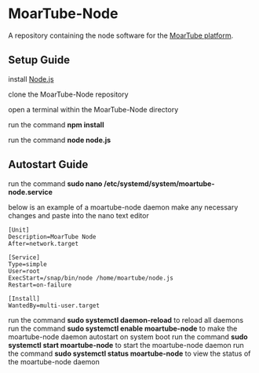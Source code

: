 # MoarTube-Node
A repository containing the node software for the [MoarTube platform](http://www.moartube.com).

## Setup Guide
install [Node.js](https://nodejs.org/)

clone the MoarTube-Node repository

open a terminal within the MoarTube-Node directory

run the command **npm install**

run the command **node node.js**

## Autostart Guide
run the command **sudo nano /etc/systemd/system/moartube-node.service**

below is an example of a moartube-node daemon
make any necessary changes and paste into the nano text editor

```
[Unit]
Description=MoarTube Node
After=network.target

[Service]
Type=simple
User=root
ExecStart=/snap/bin/node /home/moartube/node.js
Restart=on-failure

[Install]
WantedBy=multi-user.target
```

run the command **sudo systemctl daemon-reload** to reload all daemons
run the command **sudo systemctl enable moartube-node** to make the moartube-node daemon autostart on system boot
run the command **sudo systemctl start moartube-node** to start the moartube-node daemon
run the command **sudo systemctl status moartube-node** to view the status of the moartube-node daemon

